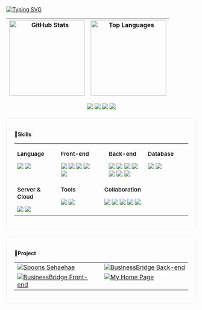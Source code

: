 <!-- 타이핑 액션 -->
<a href="https://git.io/typing-svg">
  <img src="https://readme-typing-svg.demolab.com?font=Pixelify+Sans&pause=1000&color=000000&width=435&lines=Welcome!+seulgi's+GitHub+%3A)" alt="Typing SVG" />
</a>

  <!-- 깃허브 스탯과 언어 사용량 -->
| <img src="https://github-readme-stats.vercel.app/api?username=asoong2&show_icons=true&title_color=4C77FF&icon_color=4C77FF" alt="GitHub Stats" style="height: 200px;" /> | <img src="https://github-readme-stats.vercel.app/api/top-langs/?username=asoong2&layout=compact&title_color=4C77FF" alt="Top Languages" style="height: 200px;" /> |
|:--:|:--:|

<!-- 컨택 정보 -->
<p align="center">
  <a href="https://hits.seeyoufarm.com">
    <img src="https://hits.seeyoufarm.com/api/count/incr/badge.svg?url=https%3A%2F%2Fgithub.com%2Fasoong2&count_bg=%23D5E3FF&title_bg=%234C77FF&icon=github.svg&icon_color=%23FFFFFF&title=hits&edge_flat=false" /></a>
  <a href="https://asoong.tistory.com" target="_blank">
    <img src="https://img.shields.io/badge/Blog-4C77FF?style=flat&logo=tistory&logoColor=white" /></a>
  <a href="https://www.instagram.com/_asoong">
    <img src="https://img.shields.io/badge/Instagram-4C77FF?style=flat&logo=instagram&logoColor=white" /></a>
  <a href="mailto:yang950454@gmail.com">
    <img src="https://img.shields.io/badge/yang950454@gmail.com-4C77FF?style=flat&logo=gmail&logoColor=white" /></a>
</p>


 <div style="border: 1px solid #eeeeee; border-radius: 5px; padding: 20px; margin-top: 20px">

**👾Skills**
<table style="width: 100%; border-spacing: 15px;">
  <tr>
    <td style="width: 25%; vertical-align: top;">
      <p style="font-size: 15px; font-weight: 600;">Language</p>
      <img src="https://img.shields.io/badge/Java-007396?style=flat&logo=Java&logoColor=white">
      <img src="https://img.shields.io/badge/javascript-F7DF1E?style=flat&logo=javascript&logoColor=white"/>
    </td>
    <td style="width: 25%; vertical-align: top; padding-right: 20px;">
      <p style="font-size: 15px; font-weight: 600;">Front-end</p>
      <img src="https://img.shields.io/badge/html5-E34F26?style=flat&logo=html5&logoColor=white">
      <img src="https://img.shields.io/badge/css-1572B6?style=flat&logo=css3&logoColor=white"> 
      <img src="https://img.shields.io/badge/jquery-0769AD?style=flat&logo=jquery&logoColor=white"/>
      <img src="https://img.shields.io/badge/react-61DAFB?style=flat&logo=react&logoColor=white">
      <img src="https://img.shields.io/badge/Redux-764ABC?style=flat&logo=Redux&logoColor=white">
    </td>
    <td style="width: 25%; vertical-align: top; padding-left: 20px;">
      <p style="font-size: 15px; font-weight: 600;">Back-end</p>
      <img src="https://img.shields.io/badge/spring-6DB33F?style=flat&logo=spring&logoColor=white"/>
      <img src="https://img.shields.io/badge/Spring Boot-6DB33F?style=flat&logo=spring boot&logoColor=white"> 
      <img src="https://img.shields.io/badge/Spring Security-6DB33F?style=flat&logo=springsecurity&logoColor=white"> 
      <img src="https://img.shields.io/badge/Spring Data JPA-6DB33F?style=flat">
      <img src="https://img.shields.io/badge/MyBtist-FF0000?style=flat">
      <img src="https://img.shields.io/badge/Rest API-009688?style=flat">
      <img src="https://img.shields.io/badge/gradle-02303A?style=flat&logo=gradle&logoColor=white">
    </td>
    <td style="width: 25%; vertical-align: top;">
      <p style="font-size: 15px; font-weight: 600;">Database</p>
      <img src="https://img.shields.io/badge/oracle-F80000?style=flat&logo=oracle&logoColor=white"> 
      <img src="https://img.shields.io/badge/mysql-4479A1?style=flat&logo=mysql&logoColor=white">
    </td>
  </tr>
  <tr></tr><!-- 윗줄, 아랫줄 간격 -->
  <tr>
    <td style="width: 25%; vertical-align: top;">
      <p style="font-size: 15px; font-weight: 600;">Server & Cloud</p>
      <img src="https://img.shields.io/badge/apache tomcat-F8DC75?style=flat&logo=apachetomcat&logoColor=black">
      <img src="https://img.shields.io/badge/Amazon AWS-232F3E?style=flat&logo=amazon aws&logoColor=white">
    </td>
    <td style="width: 25%; vertical-align: top;">
      <p style="font-size: 15px; font-weight: 600;">Tools</p>
      <img src="https://img.shields.io/badge/intellijidea-000000?style=flat&logo=intellijidea&logoColor=white">
      <img src="https://img.shields.io/badge/visualstudiocode-007ACC?style=flat&logo=visualstudiocode&logoColor=white"/>
    </td>
    <td style="width: 25%; vertical-align: top;">
      <p style="font-size: 15px; font-weight: 600;">Collaboration</p>
      <img src="https://img.shields.io/badge/github-181717?style=flat&logo=github&logoColor=white"> 
      <img src="https://img.shields.io/badge/slack-4A154B?style=flat&logo=slack&logoColor=white"> 
      <img src="https://img.shields.io/badge/notion-000000?style=flat&logo=notion&logoColor=white"/>
      <img src="https://img.shields.io/badge/figma-F24E1E?style=flat&logo=figma&logoColor=white">
      <img src="https://img.shields.io/badge/discord-5865F2?style=flat&logo=discord&logoColor=white">
    </td>
  </tr>
</table>
</div>

<div style="border: 1px solid #eeeeee; border-radius: 5px; padding: 20px; margin-top: 20px">


**👾Project**

<table style="width: 100%; border-spacing: 15px;">
  <tr>
    <td style="width: 50%; vertical-align: top;">
      <a href="https://github.com/spoons-01/spoons-sehaehae">
        <img src="https://github-readme-stats.vercel.app/api/pin/?username=spoons-01&repo=spoons-sehaehae" alt="Spoons Sehaehae">
      </a>
    </td>
    <td style="width: 50%; vertical-align: top;">
      <a href="https://github.com/Business-Bridge/businessbridge-back-end">
        <img src="https://github-readme-stats.vercel.app/api/pin/?username=Business-Bridge&repo=businessbridge-back-end" alt="BusinessBridge Back-end">
      </a>
    </td>
  </tr>
  <tr>
    <td style="width: 50%; vertical-align: top;">
      <a href="https://github.com/Business-Bridge/businessbridge-front-end">
        <img src="https://github-readme-stats.vercel.app/api/pin/?username=Business-Bridge&repo=businessbridge-front-end" alt="BusinessBridge Front-end">
      </a>
    </td>
    <td style="width: 50%; vertical-align: top;">  
      <a href="https://github.com/asoong2/-myHomePage">
        <img src="https://github-readme-stats.vercel.app/api/pin/?username=asoong2&repo=-myHomePage" alt="My Home Page">
      </a>
    </td>
  </tr>
</table>

</div>

